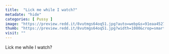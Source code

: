 ```yaml
---
title:  "Lick me while I watch?"
metadate: "hide"
categories: [ Pussy ]
image: "https://preview.redd.it/8vutmgs64oq51.jpg?auto=webp&s=91eaa4527870f76f571dc82035351d3d0323a017"
thumb: "https://preview.redd.it/8vutmgs64oq51.jpg?width=1080&crop=smart&auto=webp&s=e95e1cd59045a8eac7b6a1b53e42387c33df5552"
visit: ""
---
```

Lick me while I watch?
